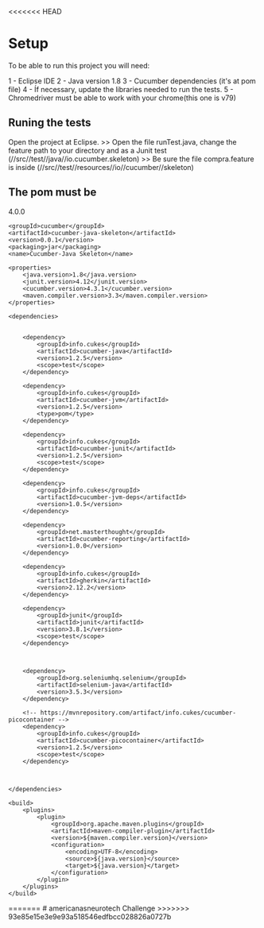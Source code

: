 <<<<<<< HEAD
# Setup

To be able to run this project you will need:

1 - Eclipse IDE
2 - Java version 1.8
3 - Cucumber dependencies (it's at pom file)
4 - Íf necessary, update the libraries needed to run the tests.
5 - Chromedriver must be able to work with your chrome(this one is v79)

## Runing the tests

Open the project at Eclipse.
     >> Open the file runTest.java, change the feature path to your directory and as a Junit test (//src//test//java//io.cucumber.skeleton)
	 >> Be sure the file compra.feature is inside (//src//test//resources//io//cucumber//skeleton)
	 
	 
## The pom must be

<project xmlns="http://maven.apache.org/POM/4.0.0" xmlns:xsi="http://www.w3.org/2001/XMLSchema-instance"
         xsi:schemaLocation="http://maven.apache.org/POM/4.0.0 http://maven.apache.org/xsd/maven-4.0.0.xsd">
    <modelVersion>4.0.0</modelVersion>

    <groupId>cucumber</groupId>
    <artifactId>cucumber-java-skeleton</artifactId>
    <version>0.0.1</version>
    <packaging>jar</packaging>
    <name>Cucumber-Java Skeleton</name>

    <properties>
        <java.version>1.8</java.version>
        <junit.version>4.12</junit.version>
        <cucumber.version>4.3.1</cucumber.version>
        <maven.compiler.version>3.3</maven.compiler.version>
    </properties>

    <dependencies>
   

		<dependency>
			<groupId>info.cukes</groupId>
			<artifactId>cucumber-java</artifactId>
			<version>1.2.5</version>
			<scope>test</scope>
		</dependency>

		<dependency>
			<groupId>info.cukes</groupId>
			<artifactId>cucumber-jvm</artifactId>
			<version>1.2.5</version>
			<type>pom</type>
		</dependency>

		<dependency>
			<groupId>info.cukes</groupId>
			<artifactId>cucumber-junit</artifactId>
			<version>1.2.5</version>
			<scope>test</scope>
		</dependency>

		<dependency>
			<groupId>info.cukes</groupId>
			<artifactId>cucumber-jvm-deps</artifactId>
			<version>1.0.5</version>
		</dependency>

		<dependency>
			<groupId>net.masterthought</groupId>
			<artifactId>cucumber-reporting</artifactId>
			<version>1.0.0</version>
		</dependency>

		<dependency>
			<groupId>info.cukes</groupId>
			<artifactId>gherkin</artifactId>
			<version>2.12.2</version>
		</dependency>

		<dependency>
			<groupId>junit</groupId>
			<artifactId>junit</artifactId>
			<version>3.8.1</version>
			<scope>test</scope>
		</dependency>



		<dependency>
			<groupId>org.seleniumhq.selenium</groupId>
			<artifactId>selenium-java</artifactId>
			<version>3.5.3</version>
		</dependency>

		<!-- https://mvnrepository.com/artifact/info.cukes/cucumber-picocontainer -->
		<dependency>
			<groupId>info.cukes</groupId>
			<artifactId>cucumber-picocontainer</artifactId>
			<version>1.2.5</version>
			<scope>test</scope>
		</dependency>



	</dependencies>

    <build>
        <plugins>
            <plugin>
                <groupId>org.apache.maven.plugins</groupId>
                <artifactId>maven-compiler-plugin</artifactId>
                <version>${maven.compiler.version}</version>
                <configuration>
                    <encoding>UTF-8</encoding>
                    <source>${java.version}</source>
                    <target>${java.version}</target>
                </configuration>
            </plugin>
        </plugins>
    </build>
</project>
=======
# americanasneurotech
Challenge
>>>>>>> 93e85e15e3e9e93a518546edfbcc028826a0727b

